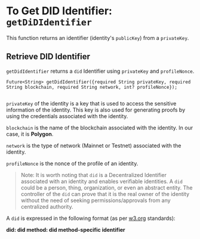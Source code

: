 # To Get DID Identifier: `getDiDIdentifier`

This function returns an identifier (identity's `publicKey`) from a `privateKey`.

## Retrieve DID Identifier

`getDidIdentifier` returns a `did` Identifier using `privateKey` and `profileNonce`.

```
Future<String> getDidIdentifier({required String privateKey, required String blockchain, required String network, int? profileNonce}); 
 
```
`privateKey` of the identity is a key that is used to access the sensitive information of the identity. This key is also used for generating proofs by using the credentials associated with the identity. 

`blockchain` is the name of the blockchain associated with the identity. In our case, it is **Polygon**. 

`network` is the type of network (Mainnet or Testnet) associated with the identity. 

`profileNonce` is the nonce of the profile of an identity. 


> Note: It is worth noting that `did` is a Decentralized Identifier associated with an identity and enables verifiable identities. A `did` could be a person, thing, organization, or even an abstract entity. The controller of the `did` can prove that it is the real owner of the identity without the need of seeking permissions/approvals from any centralized authority. 

A `did` is expressed in the following format (as per [w3.org](https://www.w3.org/) standards):

**did: did method: did method-specific identifier**